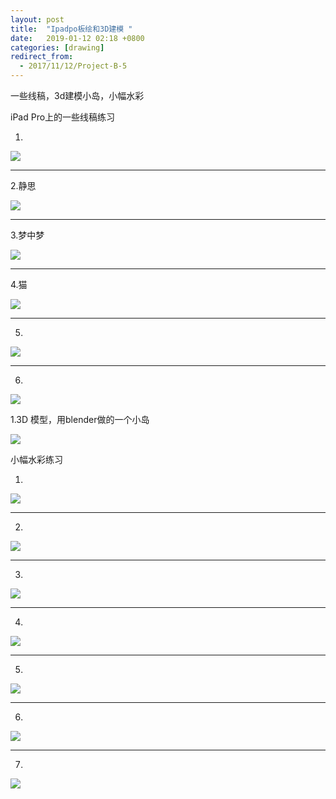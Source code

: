 ```yaml
---
layout: post
title:  "Ipadpo板绘和3D建模 "
date:   2019-01-12 02:18 +0800
categories: [drawing]
redirect_from:
  - 2017/11/12/Project-B-5
---
```


一些线稿，3d建模小岛，小幅水彩

iPad Pro上的一些线稿练习

1.

![](http://wx3.sinaimg.cn/mw690/698f3196gy1g2wa32krbdj20j60pk408.jpg)



------



2.静思

![](http://wx4.sinaimg.cn/mw690/698f3196gy1g2wa32m7goj20j60edmxa.jpg)



------



3.梦中梦

![](http://wx2.sinaimg.cn/mw690/698f3196gy1g2wa32map6j20j60edwft.jpg)



------



4.猫

![](http://wx4.sinaimg.cn/mw690/698f3196gy1g2wa32mit9j20j60edwev.jpg)

------



5.

![](http://wx4.sinaimg.cn/mw690/698f3196gy1g2wa32n1jaj20j60j60th.jpg)



------



6.

![](http://wx3.sinaimg.cn/mw690/698f3196gy1g0qhhr8yy3j20u00u0guj.jpg)









1.3D 模型，用blender做的一个小岛

![](http://wx4.sinaimg.cn/large/698f3196gy1g0qoo9s30hg20zk0k0kjy.gif)















小幅水彩练习



1.

![](http://wx4.sinaimg.cn/mw690/698f3196gy1g2wa32qh02j20j60pkq5t.jpg)





------



2.

![](http://wx2.sinaimg.cn/mw690/698f3196gy1g2wa32ntocj20j60j6wh2.jpg)





------



3.

![](http://wx3.sinaimg.cn/mw690/698f3196gy1g2wa4bno82j20j60pkjt4.jpg)





------



4.

![](http://wx4.sinaimg.cn/mw690/698f3196gy1g2wa32q0z7j20j60j6q5n.jpg)





------



5.

![](http://wx4.sinaimg.cn/mw690/698f3196gy1g2wa32q7anj20j60pk0uv.jpg)





------



6.

![](http://wx4.sinaimg.cn/mw690/698f3196gy1g2wa4bl4emj20j60j6q5s.jpg)



------



7.

![](http://wx4.sinaimg.cn/mw690/698f3196gy1g2wa4bnjhsj20j60pk40i.jpg)

